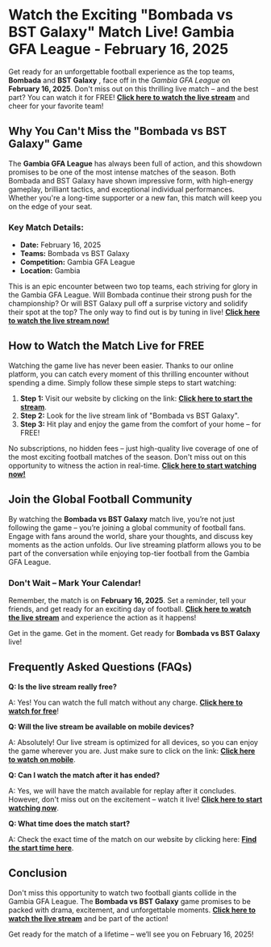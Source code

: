 # Watch the Exciting "Bombada vs BST Galaxy" Match Live! Gambia GFA League - February 16, 2025

Get ready for an unforgettable football experience as the top teams, **Bombada** and **BST Galaxy** , face off in the _Gambia GFA League_ on **February 16, 2025**. Don't miss out on this thrilling live match – and the best part? You can watch it for FREE! [**Click here to watch the live stream**](https://tinyurl.com/livestreamfreeo?st=Bombada+vs+BST+Galaxy&si=ghc) and cheer for your favorite team!

## Why You Can't Miss the "Bombada vs BST Galaxy" Game

The **Gambia GFA League** has always been full of action, and this showdown promises to be one of the most intense matches of the season. Both Bombada and BST Galaxy have shown impressive form, with high-energy gameplay, brilliant tactics, and exceptional individual performances. Whether you're a long-time supporter or a new fan, this match will keep you on the edge of your seat.

### Key Match Details:

- **Date:** February 16, 2025
- **Teams:** Bombada vs BST Galaxy
- **Competition:** Gambia GFA League
- **Location:** Gambia

This is an epic encounter between two top teams, each striving for glory in the Gambia GFA League. Will Bombada continue their strong push for the championship? Or will BST Galaxy pull off a surprise victory and solidify their spot at the top? The only way to find out is by tuning in live! [**Click here to watch the live stream now!**](https://tinyurl.com/livestreamfreeo?st=Bombada+vs+BST+Galaxy&si=ghc)

## How to Watch the Match Live for FREE

Watching the game live has never been easier. Thanks to our online platform, you can catch every moment of this thrilling encounter without spending a dime. Simply follow these simple steps to start watching:

1. **Step 1:** Visit our website by clicking on the link: [**Click here to start the stream**](https://tinyurl.com/livestreamfreeo?st=Bombada+vs+BST+Galaxy&si=ghc).
2. **Step 2:** Look for the live stream link of "Bombada vs BST Galaxy".
3. **Step 3:** Hit play and enjoy the game from the comfort of your home – for FREE!

No subscriptions, no hidden fees – just high-quality live coverage of one of the most exciting football matches of the season. Don't miss out on this opportunity to witness the action in real-time. [**Click here to start watching now!**](https://tinyurl.com/livestreamfreeo?st=Bombada+vs+BST+Galaxy&si=ghc)

## Join the Global Football Community

By watching the **Bombada vs BST Galaxy** match live, you’re not just following the game – you’re joining a global community of football fans. Engage with fans around the world, share your thoughts, and discuss key moments as the action unfolds. Our live streaming platform allows you to be part of the conversation while enjoying top-tier football from the Gambia GFA League.

### Don't Wait – Mark Your Calendar!

Remember, the match is on **February 16, 2025**. Set a reminder, tell your friends, and get ready for an exciting day of football. [**Click here to watch the live stream**](https://tinyurl.com/livestreamfreeo?st=Bombada+vs+BST+Galaxy&si=ghc) and experience the action as it happens!

Get in the game. Get in the moment. Get ready for **Bombada vs BST Galaxy** live!

## Frequently Asked Questions (FAQs)

**Q: Is the live stream really free?**

A: Yes! You can watch the full match without any charge. [**Click here to watch for free**](https://tinyurl.com/livestreamfreeo?st=Bombada+vs+BST+Galaxy&si=ghc)!

**Q: Will the live stream be available on mobile devices?**

A: Absolutely! Our live stream is optimized for all devices, so you can enjoy the game wherever you are. Just make sure to click on the link: [**Click here to watch on mobile**](https://tinyurl.com/livestreamfreeo?st=Bombada+vs+BST+Galaxy&si=ghc).

**Q: Can I watch the match after it has ended?**

A: Yes, we will have the match available for replay after it concludes. However, don't miss out on the excitement – watch it live! [**Click here to start watching now**](https://tinyurl.com/livestreamfreeo?st=Bombada+vs+BST+Galaxy&si=ghc).

**Q: What time does the match start?**

A: Check the exact time of the match on our website by clicking here: [**Find the start time here**](https://tinyurl.com/livestreamfreeo?st=Bombada+vs+BST+Galaxy&si=ghc).

## Conclusion

Don't miss this opportunity to watch two football giants collide in the Gambia GFA League. The **Bombada vs BST Galaxy** game promises to be packed with drama, excitement, and unforgettable moments. [**Click here to watch the live stream**](https://tinyurl.com/livestreamfreeo?st=Bombada+vs+BST+Galaxy&si=ghc) and be part of the action!

Get ready for the match of a lifetime – we’ll see you on February 16, 2025!
